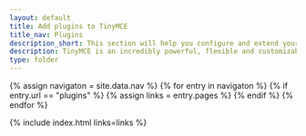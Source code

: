 ```yaml
---
layout: default
title: Add plugins to TinyMCE
title_nav: Plugins
description_short: This section will help you configure and extend your editor instance.
description: TinyMCE is an incredibly powerful, flexible and customizable rich text editor. This section will help you configure and extend your editor instance.
type: folder
---
```


{% assign navigaton = site.data.nav %}
{% for entry in navigaton %}
  {% if entry.url == "plugins" %}
    {% assign links = entry.pages %}
  {% endif %}
{% endfor %}

{% include index.html links=links %}

